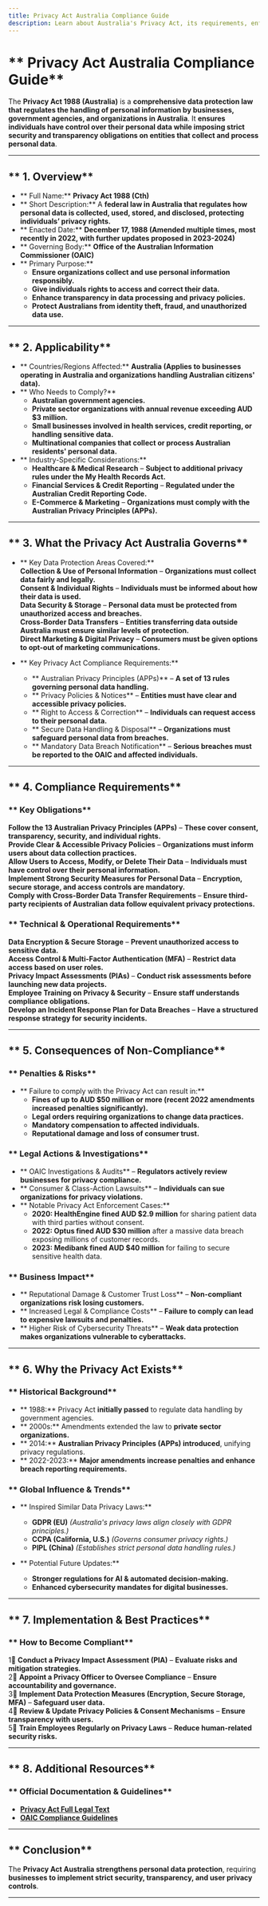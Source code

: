 ```yaml
---
title: Privacy Act Australia Compliance Guide
description: Learn about Australia's Privacy Act, its requirements, enforcement, and best practices for protecting personal information.
---
```


# ** Privacy Act Australia Compliance Guide**  
The **Privacy Act 1988 (Australia)** is a **comprehensive data protection law that regulates the handling of personal information by businesses, government agencies, and organizations in Australia**. It **ensures individuals have control over their personal data while imposing strict security and transparency obligations on entities that collect and process personal data**.

---

## ** 1. Overview**
- ** Full Name:** **Privacy Act 1988 (Cth)**  
- ** Short Description:** A **federal law in Australia that regulates how personal data is collected, used, stored, and disclosed, protecting individuals’ privacy rights.**  
- ** Enacted Date:** **December 17, 1988 (Amended multiple times, most recently in 2022, with further updates proposed in 2023-2024)**  
- ** Governing Body:** **Office of the Australian Information Commissioner (OAIC)**  
- ** Primary Purpose:**  
  - **Ensure organizations collect and use personal information responsibly.**  
  - **Give individuals rights to access and correct their data.**  
  - **Enhance transparency in data processing and privacy policies.**  
  - **Protect Australians from identity theft, fraud, and unauthorized data use.**  

---

## ** 2. Applicability**
- ** Countries/Regions Affected:** **Australia (Applies to businesses operating in Australia and organizations handling Australian citizens' data).**  
- ** Who Needs to Comply?**  
  - **Australian government agencies.**  
  - **Private sector organizations with annual revenue exceeding AUD $3 million.**  
  - **Small businesses involved in health services, credit reporting, or handling sensitive data.**  
  - **Multinational companies that collect or process Australian residents' personal data.**  
- ** Industry-Specific Considerations:**  
  - **Healthcare & Medical Research** – **Subject to additional privacy rules under the My Health Records Act.**  
  - **Financial Services & Credit Reporting** – **Regulated under the Australian Credit Reporting Code.**  
  - **E-Commerce & Marketing** – **Organizations must comply with the Australian Privacy Principles (APPs).**  

---

## ** 3. What the Privacy Act Australia Governs**
- ** Key Data Protection Areas Covered:**  
   **Collection & Use of Personal Information** – **Organizations must collect data fairly and legally.**  
   **Consent & Individual Rights** – **Individuals must be informed about how their data is used.**  
   **Data Security & Storage** – **Personal data must be protected from unauthorized access and breaches.**  
   **Cross-Border Data Transfers** – **Entities transferring data outside Australia must ensure similar levels of protection.**  
   **Direct Marketing & Digital Privacy** – **Consumers must be given options to opt-out of marketing communications.**  

- ** Key Privacy Act Compliance Requirements:**  
  - ** Australian Privacy Principles (APPs)** – **A set of 13 rules governing personal data handling.**  
  - ** Privacy Policies & Notices** – **Entities must have clear and accessible privacy policies.**  
  - ** Right to Access & Correction** – **Individuals can request access to their personal data.**  
  - ** Secure Data Handling & Disposal** – **Organizations must safeguard personal data from breaches.**  
  - ** Mandatory Data Breach Notification** – **Serious breaches must be reported to the OAIC and affected individuals.**  

---

## ** 4. Compliance Requirements**
### ** Key Obligations**
 **Follow the 13 Australian Privacy Principles (APPs)** – **These cover consent, transparency, security, and individual rights.**  
 **Provide Clear & Accessible Privacy Policies** – **Organizations must inform users about data collection practices.**  
 **Allow Users to Access, Modify, or Delete Their Data** – **Individuals must have control over their personal information.**  
 **Implement Strong Security Measures for Personal Data** – **Encryption, secure storage, and access controls are mandatory.**  
 **Comply with Cross-Border Data Transfer Requirements** – **Ensure third-party recipients of Australian data follow equivalent privacy protections.**  

### ** Technical & Operational Requirements**
 **Data Encryption & Secure Storage** – **Prevent unauthorized access to sensitive data.**  
 **Access Control & Multi-Factor Authentication (MFA)** – **Restrict data access based on user roles.**  
 **Privacy Impact Assessments (PIAs)** – **Conduct risk assessments before launching new data projects.**  
 **Employee Training on Privacy & Security** – **Ensure staff understands compliance obligations.**  
 **Develop an Incident Response Plan for Data Breaches** – **Have a structured response strategy for security incidents.**  

---

## ** 5. Consequences of Non-Compliance**
### ** Penalties & Risks**
- ** Failure to comply with the Privacy Act can result in:**  
  - **Fines of up to AUD $50 million or more (recent 2022 amendments increased penalties significantly).**  
  - **Legal orders requiring organizations to change data practices.**  
  - **Mandatory compensation to affected individuals.**  
  - **Reputational damage and loss of consumer trust.**  

### ** Legal Actions & Investigations**
- ** OAIC Investigations & Audits** – **Regulators actively review businesses for privacy compliance.**  
- ** Consumer & Class-Action Lawsuits** – **Individuals can sue organizations for privacy violations.**  
- ** Notable Privacy Act Enforcement Cases:**  
  - **2020: HealthEngine fined AUD $2.9 million** for sharing patient data with third parties without consent.  
  - **2022: Optus fined AUD $30 million** after a massive data breach exposing millions of customer records.  
  - **2023: Medibank fined AUD $40 million** for failing to secure sensitive health data.  

### ** Business Impact**
- ** Reputational Damage & Customer Trust Loss** – **Non-compliant organizations risk losing customers.**  
- ** Increased Legal & Compliance Costs** – **Failure to comply can lead to expensive lawsuits and penalties.**  
- ** Higher Risk of Cybersecurity Threats** – **Weak data protection makes organizations vulnerable to cyberattacks.**  

---

## ** 6. Why the Privacy Act Exists**
### ** Historical Background**
- ** 1988:** Privacy Act **initially passed** to regulate data handling by government agencies.  
- ** 2000s:** Amendments extended the law to **private sector organizations.**  
- ** 2014:** **Australian Privacy Principles (APPs) introduced**, unifying privacy regulations.  
- ** 2022-2023:** **Major amendments increase penalties and enhance breach reporting requirements.**  

### ** Global Influence & Trends**
- ** Inspired Similar Data Privacy Laws:**  
  - **GDPR (EU)** *(Australia's privacy laws align closely with GDPR principles.)*  
  - **CCPA (California, U.S.)** *(Governs consumer privacy rights.)*  
  - **PIPL (China)** *(Establishes strict personal data handling rules.)*  

- ** Potential Future Updates:**  
  - **Stronger regulations for AI & automated decision-making.**  
  - **Enhanced cybersecurity mandates for digital businesses.**  

---

## ** 7. Implementation & Best Practices**
### ** How to Become Compliant**
1⃣ **Conduct a Privacy Impact Assessment (PIA)** – **Evaluate risks and mitigation strategies.**  
2⃣ **Appoint a Privacy Officer to Oversee Compliance** – **Ensure accountability and governance.**  
3⃣ **Implement Data Protection Measures (Encryption, Secure Storage, MFA)** – **Safeguard user data.**  
4⃣ **Review & Update Privacy Policies & Consent Mechanisms** – **Ensure transparency with users.**  
5⃣ **Train Employees Regularly on Privacy Laws** – **Reduce human-related security risks.**  

---

## ** 8. Additional Resources**
### ** Official Documentation & Guidelines**
- **[ Privacy Act Full Legal Text](https://www.legislation.gov.au/Details/C2021C00457)**  
- **[ OAIC Compliance Guidelines](https://www.oaic.gov.au/privacy/australian-privacy-law)**  

---

## ** Conclusion**
The **Privacy Act Australia strengthens personal data protection**, requiring **businesses to implement strict security, transparency, and user privacy controls**.

---
